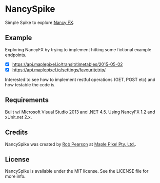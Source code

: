 # NancySpike
Simple Spike to explore [Nancy FX](https://github.com/NancyFX/).

## Example

Exploring NancyFX by trying to implement hitting some fictional example endpoints.

- [x] https://api.maplepixel.io/transit/timetables/2015-05-02
- [x] https://api.maplepixel.io/settings/favouritetrip/

Interested to see how to implement restful operations (GET, POST etc) and how testable the code is.

## Requirements

Built w/ Microsoft Visual Studio 2013 and .NET 4.5.  Using NancyFX 1.2 and xUnit.net 2.x.

## Credits

NancySpike was created by [Rob Pearson](http://twitter.com/robpearson) at [Maple Pixel Pty. Ltd.](http://maplepixel.com.au).

## License

NancySpike is available under the MIT license. See the LICENSE file for more info.
